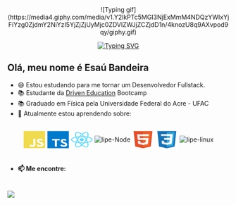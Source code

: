 <div align="center">
  ![Typing gif](https://media4.giphy.com/media/v1.Y2lkPTc5MGI3NjExMmM4NDQzYWIxYjFiYzg0ZjdmY2NiYzI5YjZjZjUyMjc0ZDVlZWJjZCZjdD1n/4knozU8q9AXvpod9qy/giphy.gif)

[![Typing SVG](https://readme-typing-svg.demolab.com/?lines=DEV+FULLSTACK+EM+FORMAÇÃO)](https://git.io/typing-svg)

</div>


## Olá, meu nome é Esaú Bandeira 



- 😄 Estou estudando para me tornar um Desenvolvedor Fullstack.
- 📚 Estudante da <a href="https://www.driven.com.br/" target="_blank">Driven Education</a> Bootcamp
- 📚 Graduado em Física pela Universidade Federal do Acre - UFAC
- 🌱 Atualmente estou aprendendo sobre:


<div align="center" style="display: inline_block"><br>
  <img align="center" alt="lipe-Js" height="40" width="50" src="https://raw.githubusercontent.com/devicons/devicon/master/icons/javascript/javascript-plain.svg">
  <img align="center" alt="lipe-Ts" height="40" width="50" src="https://raw.githubusercontent.com/devicons/devicon/master/icons/typescript/typescript-plain.svg">
  <img align="center" alt="lipe-React" height="40" width="50" src="https://raw.githubusercontent.com/devicons/devicon/master/icons/react/react-original.svg">
  <img align="center" alt="lipe-Node" height="40" width="50"  src="https://cdn.jsdelivr.net/gh/devicons/devicon/icons/nodejs/nodejs-original.svg">
<!--   <img align="center" alt="lipe-Python" height="40" width="50" src="https://raw.githubusercontent.com/devicons/devicon/master/icons/python/python-original.svg"> -->
  <img align="center" alt="lipe-HTML" height="40" width="50" src="https://raw.githubusercontent.com/devicons/devicon/master/icons/html5/html5-original.svg">
  <img align="center" alt="lipe-CSS" height="40" width="50" src="https://raw.githubusercontent.com/devicons/devicon/master/icons/css3/css3-original.svg">
  <img align="center" alt="lipe-linux" height="40" width="50" src="https://camo.githubusercontent.com/5827f82f2c2d9c5bad33de64e073659d1a57032b31009b8127189be6876916d4/68747470733a2f2f63646e2e6a7364656c6976722e6e65742f67682f64657669636f6e732f64657669636f6e2f69636f6e732f6c696e75782f6c696e75782d6f726967696e616c2e737667">
</div>

<br>

 - #### 📫 Me encontre:
<br>
<div> 
  <a href="https://www.linkedin.com/in/esau-bandeira/" target="_blank"><img src="https://img.shields.io/badge/-LinkedIn-%230077B5?style=for-the-badge&logo=linkedin&logoColor=white" target="_blank"></a> 
</div>
<!--
**HadokBjorn/HadokBjorn** is a ✨ _special_ ✨ repository because its `README.md` (this file) appears on your GitHub profile.

Here are some ideas to get you started:

- 🔭 I’m currently working on ...
- 🌱 I’m currently learning ...
- 👯 I’m looking to collaborate on ...
- 🤔 I’m looking for help with ...
- 💬 Ask me about ...
- 📫 How to reach me: ...
- 😄 Pronouns: ...
- ⚡ Fun fact: ...
-->

